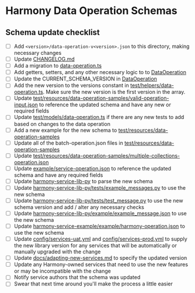 # Harmony Data Operation Schemas

## Schema update checklist

- [ ] Add `<version>/data-operation-v<version>.json` to this directory, making necessary changes
- [ ] Update [CHANGELOG.md](CHANGELOG.md)
- [ ] Add a migration to [data-operation.ts](../../models/data-operation.ts)
- [ ] Add getters, setters, and any other necessary logic to to [DataOperation](../../models/data-operation.ts)
- [ ] Update the CURRENT_SCHEMA_VERSION in [DataOperation](../../models/data-operation.ts)
- [ ] Add the new version to the versions constant in [test/helpers/data-operation.ts](../../../test/helpers/data-operation.ts). Make sure the new version is the first version in the array.
- [ ] Update [test/resources/data-operation-samples/valid-operation-input.json](../../../test/resources/data-operation-samples/valid-operation-input.json) to reference the updated schema and have any new or required fields
- [ ] Update [test/models/data-operation.ts](../../../test/models/data-operation.ts) if there are any new tests to add based on changes to the data operation
- [ ] Add a new example for the new schema to [test/resources/data-operation-samples](../../../test/resources/data-operation-samples)
- [ ] Update all of the batch<n>-operation.json files in [test/resources/data-operation-samples](../../../test/resources/data-operation-samples)
- [ ] Update [test/resources/data-operation-samples/multiple-collections-operation.json](../../../test/resources/data-operation-samples/multiple-collections-operation.json)
- [ ] Update [example/service-operation.json](../../../example/service-operation.json) to reference the updated schema and have any required fields
- [ ] Update [harmony-service-lib-py](../../../../../../harmony-service-lib-py/harmony_service_lib/message.py) to parse the new schema
- [ ] Update [harmony-service-lib-py/tests/example_messages.py](../../../../../../harmony-service-lib-py/tests/example_messages.py) to use the new schema
- [ ] Update [harmony-service-lib-py/tests/test_message.py](../../../../../../harmony-service-lib-py/tests/test_message.py) to use the new schema version and add / alter any necessary checks
- [ ] Update [harmony-service-lib-py/example/example_message.json](../../../../../../harmony-service-lib-py/example/example_message.json) to use the new schema
- [ ] Update [harmony-service-example/example/harmony-operation.json](../../../../../../harmony-service-example/example/harmony-operation.json) to use the new schema
- [ ] Update [config/services-uat.yml](../../../../../config/services-uat.yml) and [config/services-prod.yml](../../../../../config/services-prod.yml) to supply the new library version for any services that will be automatically or manually upgraded with the change
- [ ] Update [docs/adapting-new-services.md](../../../../../docs/guides/adapting-new-services.md) to specify the updated version
- [ ] Update any Harmony-owned services that need to use the new features or may be incompatible with the change
- [ ] Notify service authors that the schema was updated
- [ ] Swear that next time around you'll make the process a little easier
